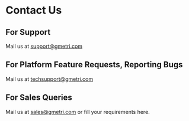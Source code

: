 # Contact Us

## For Support
Mail us at support@gmetri.com
## For Platform Feature Requests, Reporting Bugs
Mail us at techsupport@gmetri.com
## For Sales Queries
Mail us at sales@gmetri.com or fill your requirements here.
